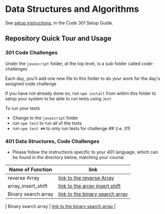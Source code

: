 # Data Structures and Algorithms

See [setup instructions](https://codefellows.github.io/setup-guide/code-301/3-code-challenges), in the Code 301 Setup Guide.

## Repository Quick Tour and Usage

### 301 Code Challenges

Under the `javascript` folder, at the top level, is a sub-folder called code-challenges

Each day, you'll add one new file to this folder to do your work for the day's assigned code challenge

If you have not already done so, run `npm install` from within this folder to setup your system to be able to run tests using `Jest`

To run your tests

- Change to the `javascript` folder
- run `npm test` to run all of the tests
- run `npm test ##` to only run tests for challenge ## (i.e. 01)

### 401 Data Structures, Code Challenges

- Please follow the instructions specific to your 401 language, which can be found in the directory below, matching your course.



| Name of Function  | link |
| ----------- | ----------- |
| reverse Array  | [link to the reverse Array  ](/home/shahd/data-structures-and-algorithms/python/code_challenges/reverse_linked_list.py)  |
| array_insert_shift | [link to the array insert shift  ]() |
| Binary search array  | [link to the   binary search array   ](/home/shahd/data-structures-and-algorithms/python/code_challenges/array_binary_search/README.md) |


| Binary search array  | [link to the   binary search array   ](https://shahd1995913.github.io/data-structures-and-algorithms/python/code_challenges/array_binary_search/) |

